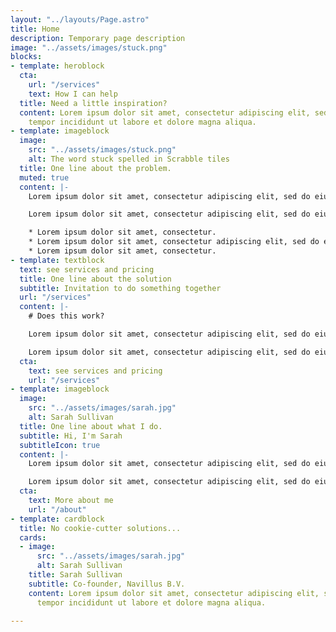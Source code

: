 ```yaml
---
layout: "../layouts/Page.astro"
title: Home
description: Temporary page description
image: "../assets/images/stuck.png"
blocks:
- template: heroblock
  cta:
    url: "/services"
    text: How I can help
  title: Need a little inspiration?
  content: Lorem ipsum dolor sit amet, consectetur adipiscing elit, sed do eiusmod
    tempor incididunt ut labore et dolore magna aliqua.
- template: imageblock
  image:
    src: "../assets/images/stuck.png"
    alt: The word stuck spelled in Scrabble tiles
  title: One line about the problem.
  muted: true
  content: |-
    Lorem ipsum dolor sit amet, consectetur adipiscing elit, sed do eiusmod tempor incididunt ut labore et dolore.

    Lorem ipsum dolor sit amet, consectetur adipiscing elit, sed do eiusmod tempor incididunt ut labore et dolore.

    * Lorem ipsum dolor sit amet, consectetur.
    * Lorem ipsum dolor sit amet, consectetur adipiscing elit, sed do eiusmod tempor.
    * Lorem ipsum dolor sit amet, consectetur.
- template: textblock
  text: see services and pricing
  title: One line about the solution
  subtitle: Invitation to do something together
  url: "/services"
  content: |-
    # Does this work?

    Lorem ipsum dolor sit amet, consectetur adipiscing elit, sed do eiusmod tempor incididunt ut labore et dolore.

    Lorem ipsum dolor sit amet, consectetur adipiscing elit, sed do eiusmod tempor incididunt ut labore et dolore.
  cta:
    text: see services and pricing
    url: "/services"
- template: imageblock
  image:
    src: "../assets/images/sarah.jpg"
    alt: Sarah Sullivan
  title: One line about what I do.
  subtitle: Hi, I'm Sarah
  subtitleIcon: true
  content: |-
    Lorem ipsum dolor sit amet, consectetur adipiscing elit, sed do eiusmod tempor incididunt ut labore et dolore.

    Lorem ipsum dolor sit amet, consectetur adipiscing elit, sed do eiusmod tempor incididunt ut labore et dolore.
  cta:
    text: More about me
    url: "/about"
- template: cardblock
  title: No cookie-cutter solutions...
  cards:
  - image:
      src: "../assets/images/sarah.jpg"
      alt: Sarah Sullivan
    title: Sarah Sullivan
    subtitle: Co-founder, Navillus B.V.
    content: Lorem ipsum dolor sit amet, consectetur adipiscing elit, sed do eiusmod
      tempor incididunt ut labore et dolore magna aliqua.

---
```

